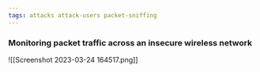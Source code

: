```yaml
---
tags: attacks attack-users packet-sniffing
---
```


### Monitoring packet traffic across an insecure wireless network

![[Screenshot 2023-03-24 164517.png]]